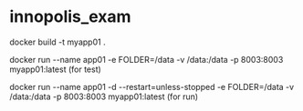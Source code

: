 # innopolis_exam

docker build -t myapp01 .


docker run --name app01 -e FOLDER=/data -v /data:/data -p 8003:8003 myapp01:latest (for test)


docker run --name app01 -d --restart=unless-stopped -e FOLDER=/data -v /data:/data -p 8003:8003 myapp01:latest (for run)



